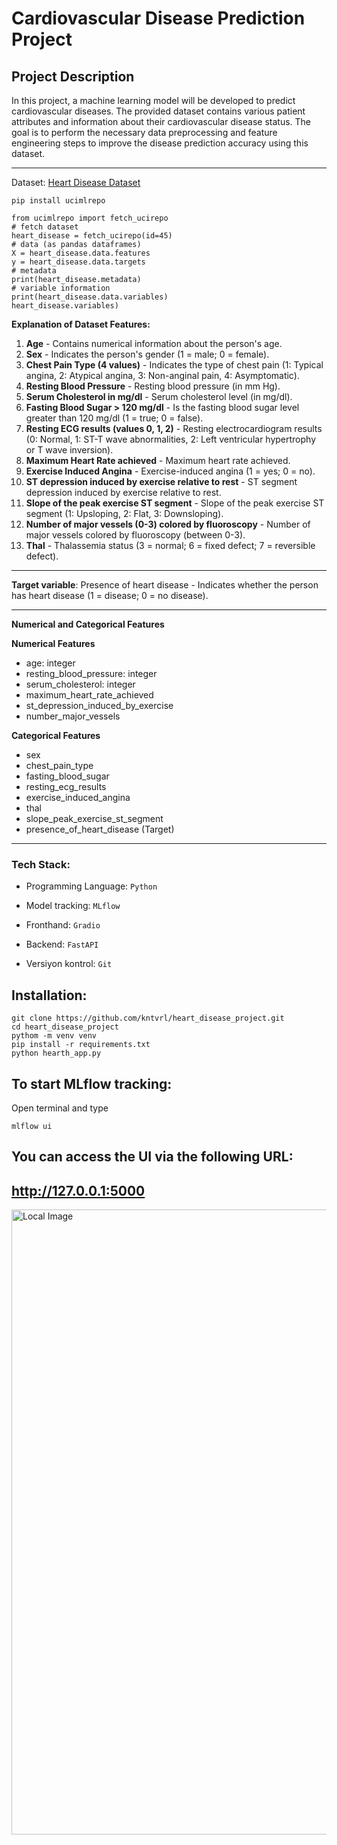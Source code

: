 # Cardiovascular Disease Prediction Project

## Project Description
In this project, a machine learning model will be developed to predict cardiovascular diseases. The provided dataset contains various patient attributes and information about their cardiovascular disease status. The goal is to perform the necessary data preprocessing and feature engineering steps to improve the disease prediction accuracy using this dataset.


---

Dataset: [Heart Disease Dataset](https://archive.ics.uci.edu/dataset/45/heart+disease)


```pip install ucimlrepo```

```
from ucimlrepo import fetch_ucirepo 
# fetch dataset 
heart_disease = fetch_ucirepo(id=45) 
# data (as pandas dataframes) 
X = heart_disease.data.features 
y = heart_disease.data.targets 
# metadata 
print(heart_disease.metadata) 
# variable information 
print(heart_disease.data.variables)
heart_disease.variables)
```

**Explanation of Dataset Features:**

1. **Age** - Contains numerical information about the person's age.
2. **Sex** - Indicates the person's gender (1 = male; 0 = female).
3. **Chest Pain Type (4 values)** - Indicates the type of chest pain (1: Typical angina, 2: Atypical angina, 3: Non-anginal pain, 4: Asymptomatic).
4. **Resting Blood Pressure** - Resting blood pressure (in mm Hg).
5. **Serum Cholesterol in mg/dl** - Serum cholesterol level (in mg/dl).
6. **Fasting Blood Sugar > 120 mg/dl** - Is the fasting blood sugar level greater than 120 mg/dl (1 = true; 0 = false).
7. **Resting ECG results (values 0, 1, 2)** - Resting electrocardiogram results (0: Normal, 1: ST-T wave abnormalities, 2: Left ventricular hypertrophy or T wave inversion).
8. **Maximum Heart Rate achieved** - Maximum heart rate achieved.
9. **Exercise Induced Angina** - Exercise-induced angina (1 = yes; 0 = no).
10. **ST depression induced by exercise relative to rest** - ST segment depression induced by exercise relative to rest.
11. **Slope of the peak exercise ST segment** - Slope of the peak exercise ST segment (1: Upsloping, 2: Flat, 3: Downsloping).
12. **Number of major vessels (0-3) colored by fluoroscopy** - Number of major vessels colored by fluoroscopy (between 0-3).
13. **Thal** - Thalassemia status (3 = normal; 6 = fixed defect; 7 = reversible defect).


---

**Target variable**: Presence of heart disease - Indicates whether the person has heart disease (1 = disease; 0 = no disease).


---

**Numerical and Categorical Features**

**Numerical Features**
- age: integer
- resting_blood_pressure: integer
- serum_cholesterol: integer
- maximum_heart_rate_achieved
- st_depression_induced_by_exercise
- number_major_vessels

**Categorical Features**
- sex
- chest_pain_type
- fasting_blood_sugar
- resting_ecg_results
- exercise_induced_angina
- thal
- slope_peak_exercise_st_segment
- presence_of_heart_disease (Target)


---

### Tech Stack:

- Programming Language: `Python`   
      
- Model tracking: `MLflow`
  
- Fronthand: `Gradio`
  
- Backend: `FastAPI`
  
- Versiyon kontrol: `Git`

## Installation:
```
git clone https://github.com/kntvrl/heart_disease_project.git
cd heart_disease_project
pythom -m venv venv
pip install -r requirements.txt
python hearth_app.py
```

## To start MLflow tracking:
Open terminal and type

`mlflow ui `

## You can access the UI via the following URL:
## http://127.0.0.1:5000



<img src="./heart_app.png" alt="Local Image" width="1000"/>